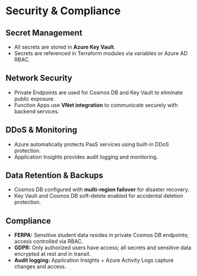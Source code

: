 # Security & Compliance

## Secret Management
- All secrets are stored in **Azure Key Vault**.  
- Secrets are referenced in Terraform modules via variables or Azure AD RBAC.  

## Network Security
- Private Endpoints are used for Cosmos DB and Key Vault to eliminate public exposure.  
- Function Apps use **VNet integration** to communicate securely with backend services.  

## DDoS & Monitoring
- Azure automatically protects PaaS services using built-in DDoS protection.  
- Application Insights provides audit logging and monitoring.

## Data Retention & Backups
- Cosmos DB configured with **multi-region failover** for disaster recovery.  
- Key Vault and Cosmos DB soft-delete enabled for accidental deletion protection.  

## Compliance
- **FERPA:** Sensitive student data resides in private Cosmos DB endpoints; access controlled via RBAC.  
- **GDPR:** Only authorized users have access; all secrets and sensitive data encrypted at rest and in transit.  
- **Audit logging:** Application Insights + Azure Activity Logs capture changes and access.

